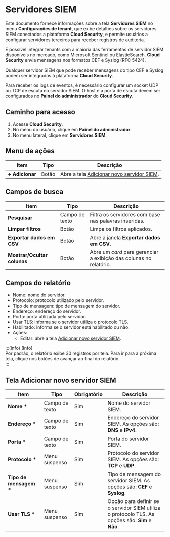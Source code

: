 # Servidores SIEM

Este documento fornece informações sobre a tela **Servidores SIEM** no menu **Configurações de tenant**, que exibe detalhes sobre os servidores SIEM conectados a plataforma **Cloud Security**, e permite usuários a configurar servidores terceiros para receber registros de auditoria.

É possível integrar tenants com a maioria das ferramentas de servidor SIEM disponíveis no mercado, como Microsoft Sentinel ou ElasticSearch. **Cloud Security** envia mensagens nos formatos CEF e Syslog (RFC 5424).

Qualquer servidor SIEM que pode receber mensagens do tipo CEF e Syslog podem ser integrados à plataforma **Cloud Security**.

Para receber os logs de eventos, é necessário configurar um socket UDP ou TCP de escuta no servidor SIEM. O host e a porta de escuta devem ser configurados no **Painel do administrador** do **Cloud Security**.

## Caminho para acesso

1. Acesse **Cloud Security**.  
2. No menu do usuário, clique em **Painel do administrador**.  
3. No menu lateral, clique em **Servidores SIEM**.

## Menu de ações

| Item | Tipo | Descrição |
| ----- | ----- | ----- |
| **\+ Adicionar** | Botão | Abre a tela [Adicionar novo servidor SIEM](/v4/docs/pt/siem-servers#tela-adicionar-novo-servidor-siem). |

## Campos de busca

| Item | Tipo | Descrição |
| ----- | ----- | ----- |
| **Pesquisar** | Campo de texto | Filtra os servidores com base nas palavras inseridas. |
| **Limpar filtros** | Botão | Limpa os filtros aplicados. |
| **Exportar dados em CSV** | Botão | Abre a janela **Exportar dados em CSV**. |
| **Mostrar/Ocultar colunas** | Botão | Abre um *card* para gerenciar a exibição das colunas no relatório. |

## Campos do relatório

- Nome: nome do servidor.  
- Protocolo: protocolo utilizado pelo servidor.  
- Tipo de mensagem: tipo de mensagem do servidor.  
- Endereço: endereço do servidor.  
- Porta: porta utilizada pelo servidor.  
- Usar TLS: informa se o servidor utiliza o protocolo TLS.  
- Habilitado: informa se o servidor está habilitado ou não.  
- Ações:  
    - Editar: abre a tela [Adicionar novo servidor SIEM](/v4/docs/pt/siem-servers#tela-adicionar-novo-servidor-siem).

:::(info) (Info)  
Por padrão, o relatório exibe 30 registros por tela. Para ir para a próxima tela, clique nos botões de avançar ao final do relatório.  
:::

## Tela Adicionar novo servidor SIEM

| Item | Tipo | Obrigatório | Descrição |
| ----- | ----- | ----- | ----- |
| **Nome \*** | Campo de texto | Sim | Nome do servidor SIEM. |
| **Endereço \***  | Campo de texto | Sim | Endereço do servidor SIEM. As opções são: **DNS** e **IPv4**. |
| **Porta \*** | Campo de texto | Sim | Porta do servidor SIEM. |
| **Protocolo \*** | Menu suspenso | Sim | Protocolo do servidor SIEM. As opções são: **TCP** e **UDP**. |
| **Tipo de mensagem \*** | Menu suspenso | Sim | Tipo de mensagem do servidor SIEM. As opções são: **CEF** e **Syslog**. |
| **Usar TLS \*** | Menu suspenso | Sim | Opção para definir se o servidor SIEM utiliza o protocolo TLS. As opções são: **Sim** e **Não**. |